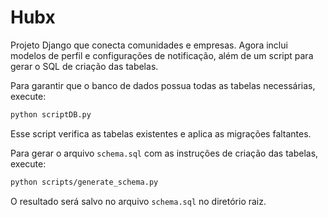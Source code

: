 Hubx
====

Projeto Django que conecta comunidades e empresas. Agora inclui modelos de perfil
e configurações de notificação, além de um script para gerar o SQL de criação das
tabelas.

Para garantir que o banco de dados possua todas as tabelas necessárias, execute:

```bash
python scriptDB.py
```

Esse script verifica as tabelas existentes e aplica as migrações faltantes.

Para gerar o arquivo `schema.sql` com as instruções de criação das tabelas, execute:

```bash
python scripts/generate_schema.py
```

O resultado será salvo no arquivo `schema.sql` no diretório raiz.
